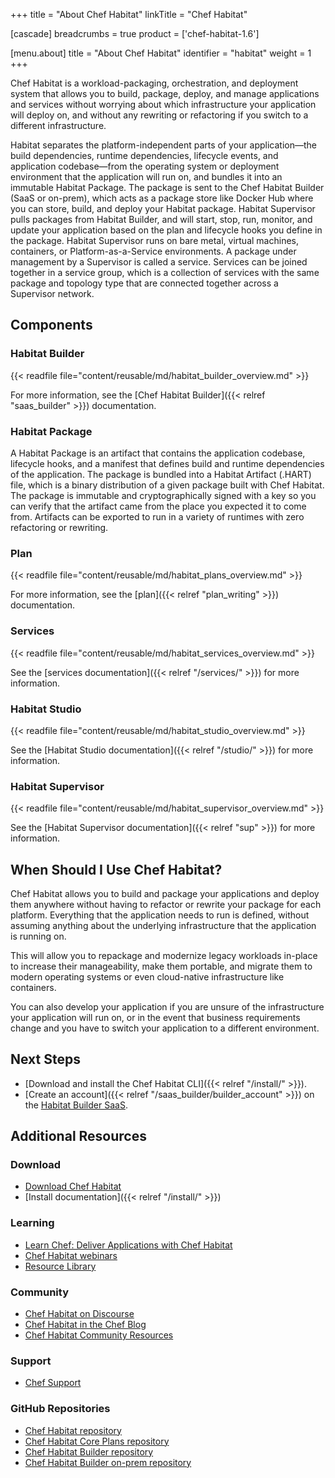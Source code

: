 +++
title = "About Chef Habitat"
linkTitle = "Chef Habitat"

[cascade]
  breadcrumbs = true
  product = ['chef-habitat-1.6']

[menu.about]
  title = "About Chef Habitat"
  identifier = "habitat"
  weight = 1
+++

Chef Habitat is a workload-packaging, orchestration, and deployment system that allows you to build, package, deploy, and manage applications and services without worrying about which infrastructure your application will deploy on, and without any rewriting or refactoring if you switch to a different infrastructure.

Habitat separates the platform-independent parts of your application—the build dependencies, runtime dependencies, lifecycle events, and application codebase—from the operating system or deployment environment that the application will run on, and bundles it into an immutable Habitat Package.
The package is sent to the Chef Habitat Builder (SaaS or on-prem), which acts as a package store like Docker Hub where you can store, build, and deploy your Habitat package.
Habitat Supervisor pulls packages from Habitat Builder, and will start, stop, run, monitor, and update your application based on the plan and lifecycle hooks you define in the package.
Habitat Supervisor runs on bare metal, virtual machines, containers, or Platform-as-a-Service environments.
A package under management by a Supervisor is called a service.
Services can be joined together in a service group, which is a collection of services with the same package and topology type that are connected together across a Supervisor network.

## Components

### Habitat Builder

{{< readfile file="content/reusable/md/habitat_builder_overview.md" >}}

For more information, see the [Chef Habitat Builder]({{< relref "saas_builder" >}}) documentation.

### Habitat Package

A Habitat Package is an artifact that contains the application codebase, lifecycle hooks, and a manifest that defines build and runtime dependencies of the application.
The package is bundled into a Habitat Artifact (.HART) file, which is a binary distribution of a given package built with Chef Habitat.
The package is immutable and cryptographically signed with a key so you can verify that the artifact came from the place you expected it to come from.
Artifacts can be exported to run in a variety of runtimes with zero refactoring or rewriting.

### Plan

{{< readfile file="content/reusable/md/habitat_plans_overview.md" >}}

For more information, see the [plan]({{< relref "plan_writing" >}}) documentation.

### Services

{{< readfile file="content/reusable/md/habitat_services_overview.md" >}}

See the [services documentation]({{< relref "/services/" >}}) for more information.

### Habitat Studio

{{< readfile file="content/reusable/md/habitat_studio_overview.md" >}}

See the [Habitat Studio documentation]({{< relref "/studio/" >}}) for more information.

### Habitat Supervisor

{{< readfile file="content/reusable/md/habitat_supervisor_overview.md" >}}

See the [Habitat Supervisor documentation]({{< relref "sup" >}}) for more information.

## When Should I Use Chef Habitat?

Chef Habitat allows you to build and package your applications and deploy them anywhere without having to refactor or rewrite your package for each platform.
Everything that the application needs to run is defined, without assuming anything about the underlying infrastructure that the application is running on.

This will allow you to repackage and modernize legacy workloads in-place to increase their manageability, make them portable, and migrate them to modern operating systems or even cloud-native infrastructure like containers.

You can also develop your application if you are unsure of the infrastructure your application will run on, or in the event that business requirements change and you have to switch your application to a different environment.

## Next Steps

- [Download and install the Chef Habitat CLI]({{< relref "/install/" >}}).
- [Create an account]({{< relref "/saas_builder/builder_account" >}}) on the [Habitat Builder SaaS](https://bldr.habitat.sh).

## Additional Resources

### Download

- [Download Chef Habitat](https://www.chef.io/downloads)
- [Install documentation]({{< relref "/install/" >}})

### Learning

- [Learn Chef: Deliver Applications with Chef Habitat](https://learn.chef.io/courses/course-v1:chef+Habitat101+Perpetual/about)
- [Chef Habitat webinars](https://www.chef.io/webinars?products=chef-habitat&page=1)
- [Resource Library](https://www.chef.io/resources?products=chef-habitat&page=1)

### Community

- [Chef Habitat on Discourse](https://discourse.chef.io/c/habitat/12)
- [Chef Habitat in the Chef Blog](https://www.chef.io/blog/category/chef-habitat)
- [Chef Habitat Community Resources](https://community.chef.io/tools/chef-habitat)

### Support

- [Chef Support](https://www.chef.io/support)

### GitHub Repositories

- [Chef Habitat repository](https://github.com/habitat-sh/habitat)
- [Chef Habitat Core Plans repository](https://github.com/habitat-sh/core-plans)
- [Chef Habitat Builder repository](https://github.com/habitat-sh/builder)
- [Chef Habitat Builder on-prem repository](https://github.com/habitat-sh/on-prem-builder)
